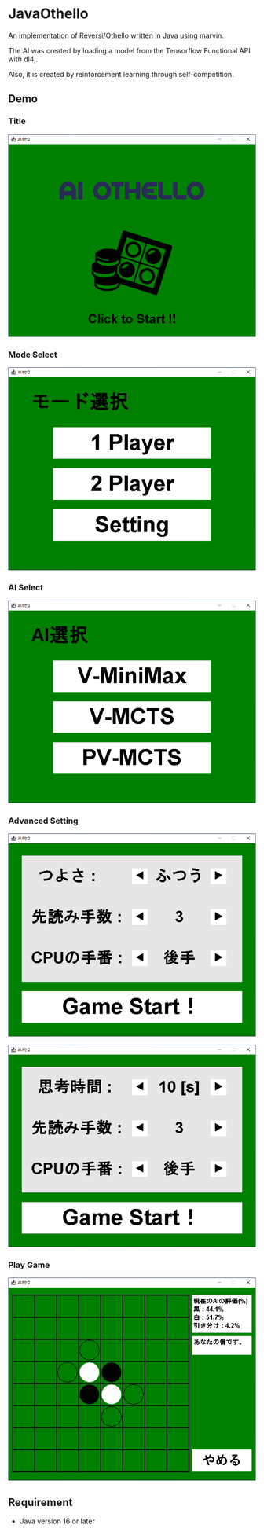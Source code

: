 JavaOthello
====

An implementation of Reversi/Othello written in Java using marvin.

The AI was created by loading a model from the Tensorflow Functional API with dl4j.

Also, it is created by reinforcement learning through self-competition.

## Demo

### Title

![Title](./image/image01.png)

### Mode Select

![Title](./image/image02.png)

### AI Select

![Title](./image/image03.png)

### Advanced Setting

![Title](./image/image04.png)

![Title](./image/image05.png)

### Play Game

![Title](./image/image06.png)

## Requirement

- Java version 16 or later
